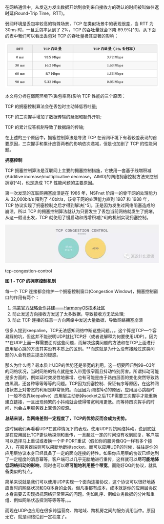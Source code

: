 在网络通信中，从发送方发出数据开始到收到来自接收方的确认的时间被叫做往返时延(Round-Trip Time，RTT)。

弱网环境是丢包率较高的特殊场景，TCP 在类似场景中的表现很差，当 RTT 为 30ms 时，一旦丢包率达到了 2%，TCP 的吞吐量就会下降 89.9%[^3]，从下面的表中我们可以看出丢包对 TCP 的吞吐量极其显著的影响：

[![img](image/19e59b6ad16f6e8739a3a21450061117.png-wh_600x-s_1414618060.png)](https://s4.51cto.com/oss/202001/13/19e59b6ad16f6e8739a3a21450061117.png-wh_600x-s_1414618060.png)

本文将分析在弱网环境下(丢包率高)影响 TCP 性能的三个原因：

TCP 的拥塞控制算法会在丢包时主动降低吞吐量;

TCP 的三次握手增加了数据传输的延迟和额外开销;

TCP 的累计应答机制导致了数据段的传输;

在上述的三个原因中，拥塞控制算法是导致 TCP 在弱网环境下有着较差表现的首要原因，三次握手和累计应答两者的影响依次递减，但是也加剧了 TCP 的性能问题。

**拥塞控制**

TCP 拥塞控制算法是互联网上主要的拥塞控制措施，它使用一套基于线増积减(Additive increase/multiplicative decrease，AIMD)的网络拥塞控制方法来控制拥塞[^4]，也是造成 TCP 性能问题的主要原因。

第一次发现的互联网拥塞崩溃是在 1986 年，NSFnet 阶段一的骨干网的处理能力从 32,000bit/s 降到了 40bit/s，该骨干网的处理能力直到 1987 和 1988 年，TCP 协议实现了拥塞控制之后才得到解决[^5]。正是因为发生过网络阻塞造成的崩溃，所以 TCP 的拥塞控制算法就认为只要发生了丢包当前网络就发生了拥堵，从这一假设出发，TCP 就使用了慢启动和线增积减[^6]的机制实现拥塞控制。

[![img](image/846d9d7ea0885f0e14a6a81793caeb55.jpg-wh_600x-s_1831064957.jpg)](https://s4.51cto.com/oss/202001/13/846d9d7ea0885f0e14a6a81793caeb55.jpg-wh_600x-s_1831064957.jpg)

tcp-congestion-control

**图 1 - TCP 的拥塞控制机制**

每一个 TCP 连接都会维护一个拥塞控制窗口(Congestion Window)，拥塞控制窗口的作用有两个：

1. [鸿蒙官方战略合作共建——HarmonyOS技术社区](https://harmonyos.51cto.com/#wlxqy)
2. 防止发送方向接收方发送了太多数据，导致接收方无法处理;
3. 防止 TCP 连接的任意一方向网络中发送大量数据，导致网络拥塞崩溃





很多人提到keepalive，TCP无法感知网络中断这些问题。。。这个算是TCP一个容易踩的坑，但这并不能说明UDP就比TCP好（或者说解释为何要使用UDP）。因为**在UDP上面一样需要面对这些问题，而解决这类问题的方法和在TCP上面进行应用层心跳的方法其实没有本质上的区别。**而这就是为什么没有接触过这类问题的人会有题主提出的疑惑。

那么为什么呢？最本质上UDP的优势还是带宽的利用。这一切要回归到99~03年的网络状况，当时网络的特点就是接入带宽很窄而且抖动特别厉害。所谓抖动可能是多方面的，例如延时突发性地暴增、也有可能是由于路由层面的变化突然导致路由黑洞，还各种等等等等的问题。TCP因为拥塞控制、保证有序等原因，在这种网络状态上对带宽的利用是非常低的。而且因为网络抖动的原因，应用层心跳超时（一般不依靠keepalive）应用层主动断掉socket之后TCP需要三次握手才能重新建立链接，一旦出现频繁的小抖动就会使得带宽利用更低。而等待四次挥手的时间，也会占用服务器上宝贵的资源。

**总结来说，当网络差到一定程度了，TCP的优势反而会成为劣势。**

这时候我们再看看UDP在这种情况下的表现。使用UDP对抗网络抖动，说到底就是在应用层比TCP更快地探测和重传，一旦超过一定的时间没有收到回复，客户端可以选择马上重试或者换一个IP:PORT重试（假如你的服务像QQ一样有多个接入），在服务器端则可以果断地断掉socket。而可以应用UDP的时候，往往是你的应用层协议本身已经具备了一定的面向连接的特性。如果你应用层的协议已经达到了一定程度的消息幂等，客户端可以几乎无脑地进行重传，这样就可以**尽可能地降低网络抖动的影响**，同时也可以**尽可能地利用整个带宽**。而刚好QQ的协议，就具备类似的特点。

简单来说就是我们可以使用UDP实现一个面向连接协议，这个协议可以很好地适应当时的网络状况和QQ本身的业务。但凡事都有成本，成本就是你的应用层协议本身需要去实现抵抗网络异常带来的问题。例如乱序、例如业务数据的分片和重组、例如网络状态探测等等等等。。。

而现在UDP也应用在很多跨运营商、跨地域、跨机房之间的服务调用当中。原因无它，就是网络烂到一定程度了。